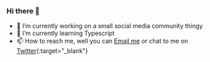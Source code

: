 ### Hi there 👋

- 🔭 I’m currently working on a small social media community thingy
- 🌱 I’m currently learning Typescript
- 📫 How to reach me, well you can [Email me](mailto:oscar@landmark.sh) or chat to me on [Twitter](https://twitter.com/dot0scar){:target="_blank"}
